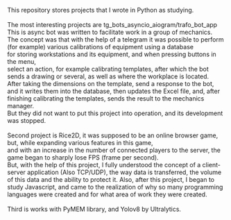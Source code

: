 This repository stores projects that I wrote in Python as studying. <br>
 <br>
The most interesting projects are tg_bots_asyncio_aiogram/trafo_bot_app <br>
This is async bot was written to facilitate work in a group of mechanics. <br>
The concept was that with the help of a telegram it was possible to perform (for example) various calibrations of equipment using a database <br>
for storing workstations and its equipment, and when pressing buttons in the menu,  <br> select an action, for example calibrating templates, after which the bot sends a drawing or several, as well as where the workplace is located. <br>
After taking the dimensions on the template, send a response to the bot, and it writes them into the database, then updates the Excel file, and, after finishing calibrating the templates, sends the result to the mechanics manager. <br>
But they did not want to put this project into operation, and its development was stopped. <br>
<br>
Second project is Rice2D, it was supposed to be an online browser game, but, while expanding various features in this game, <br>
and with an increase in the number of connected players to the server, the game began to sharply lose FPS (frame per second). <br>
But, with the help of this project, I fully understood the concept of a client-server application (Also TCP/UDP), the way data is transferred, the volume of this data and the ability to protect it.
Also, after this project, I began to study Javascript, and came to the realization of why so many programming languages ​​were created and for what area of ​​work they were created.<br>
<br>
Third is works with PyMEM library, and Yolov8 by Ultralytics.<br>
